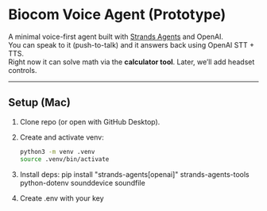 # Biocom Voice Agent (Prototype)

A minimal voice-first agent built with [Strands Agents](https://strandsagents.com/) and OpenAI.  
You can speak to it (push-to-talk) and it answers back using OpenAI STT + TTS.  
Right now it can solve math via the **calculator tool**. Later, we’ll add headset controls.

---

## Setup (Mac)

1. Clone repo (or open with GitHub Desktop).
2. Create and activate venv:
   ```bash
   python3 -m venv .venv
   source .venv/bin/activate

3. Install deps:
pip install "strands-agents[openai]" strands-agents-tools python-dotenv sounddevice soundfile

4. Create .env with your key
